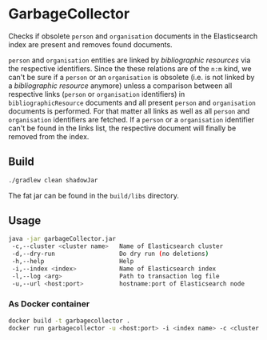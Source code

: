# GarbageCollector

Checks if obsolete `person` and `organisation` documents in
the Elasticsearch index are present and removes found documents.

`person` and `organisation` entities are linked by _bibliographic
resources_ via the respective identifiers. Since the these 
relations are of the `n:m` kind, we can't be sure if a `person` or
an `organisation` is obsolete (i.e. is not linked by a _bibliographic
resource_ anymore) unless a comparison between all respective links (`person` or
`organisation` identifiers) in `bibliographicResource` documents  and all present
`person` and `organisation` documents is performed. For that matter all links as well
as all `person` and `organisation` identifiers are fetched. If a
`person` or a `organisation` identifier can't be found in the links list,
the respective document will finally be removed from the index.

## Build

```bash
./gradlew clean shadowJar
```

The fat jar can be found in the `build/libs` directory.

## Usage

```bash
java -jar garbageCollector.jar
 -c,--cluster <cluster name>   Name of Elasticsearch cluster
 -d,--dry-run                  Do dry run (no deletions)
 -h,--help                     Help
 -i,--index <index>            Name of Elasticsearch index
 -l,--log <arg>                Path to transaction log file
 -u,--url <host:port>          hostname:port of Elasticsearch node
```

### As Docker container

```bash
docker build -t garbagecollector .
docker run garbagecollector -u <host:port> -i <index name> -c <cluster name>
```